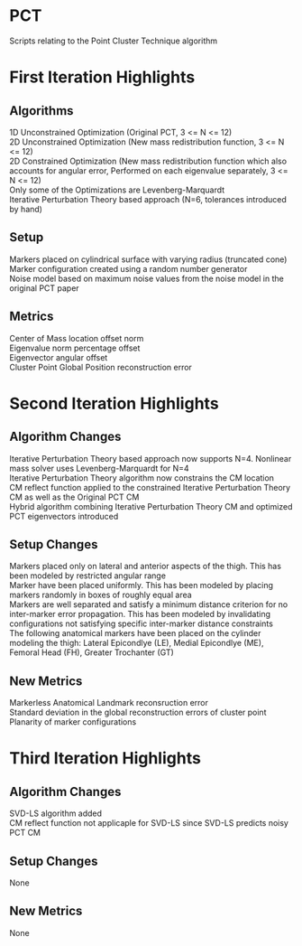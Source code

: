 # PCT
Scripts relating to the Point Cluster Technique algorithm

# First Iteration Highlights

## Algorithms
1D Unconstrained Optimization (Original PCT, 3 <= N <= 12) <br />
2D Unconstrained Optimization (New mass redistribution function, 3 <= N <= 12) <br />
2D Constrained Optimization (New mass redistribution function which also accounts for angular error, Performed on each eigenvalue separately, 3 <= N <= 12) <br />
Only some of the Optimizations are Levenberg-Marquardt <br />
Iterative Perturbation Theory based approach (N=6, tolerances introduced by hand) <br />

## Setup
Markers placed on cylindrical surface with varying radius (truncated cone) <br />
Marker configuration created using a random number generator <br />
Noise model based on maximum noise values from the noise model in the original PCT paper <br />

## Metrics
Center of Mass location offset norm <br />
Eigenvalue norm percentage offset <br />
Eigenvector angular offset <br />
Cluster Point Global Position reconstruction error <br />

# Second Iteration Highlights

## Algorithm Changes
Iterative Perturbation Theory based approach now supports N=4. Nonlinear mass solver uses Levenberg-Marquardt for N=4 <br />
Iterative Perturbation Theory algorithm now constrains the CM location <br />
CM reflect function applied to the constrained Iterative Perturbation Theory CM as well as the Original PCT CM <br />
Hybrid algorithm combining Iterative Perturbation Theory CM and optimized PCT eigenvectors introduced <br />

## Setup Changes
Markers placed only on lateral and anterior aspects of the thigh. This has been modeled by restricted angular range <br />
Marker have been placed uniformly. This has been modeled by placing markers randomly in boxes of roughly equal area <br />
Markers are well separated and satisfy a minimum distance criterion for no inter-marker error propagation. This has been modeled by invalidating configurations not satisfying specific inter-marker distance constraints <br />
The following anatomical markers have been placed on the cylinder modeling the thigh: Lateral Epicondlye (LE), Medial Epicondlye (ME), Femoral Head (FH), Greater Trochanter (GT) <br />

## New Metrics
Markerless Anatomical Landmark reconsruction error <br />
Standard deviation in the global reconstruction errors of cluster point <br />
Planarity of marker configurations <br />

# Third Iteration Highlights

## Algorithm Changes
SVD-LS algorithm added <br />
CM reflect function not applicaple for SVD-LS since SVD-LS predicts noisy PCT CM <br />

## Setup Changes
None <br />

## New Metrics
None <br />
